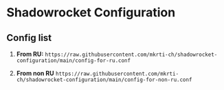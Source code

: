 # Shadowrocket Configuration

## Config list

1. **From RU:**
   `https://raw.githubusercontent.com/mkrti-ch/shadowrocket-configuration/main/config-for-ru.conf`

2. **From non RU**
   `https://raw.githubusercontent.com/mkrti-ch/shadowrocket-configuration/main/config-for-non-ru.conf`